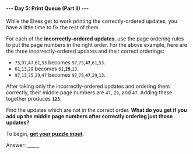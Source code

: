 #### --- Day 5: Print Queue (Part II) ---


While the Elves get to work printing the correctly-ordered updates, you have a little time to fix the rest of them.

For each of the **incorrectly-ordered updates**, use the page ordering rules to put the page numbers in the right order. For the above example, here are the three incorrectly-ordered updates and their correct orderings:

- `75`,`97`,`47`,`61`,`53` becomes `97`,`75`,**`47`**,`61`,`53`.
- `61`,`13`,`29` becomes `61`,**`29`**,`13`.
- `97`,`13`,`75`,`29`,`47` becomes `97`,`75`,**`47`**,`29`,`13`.

After taking only the incorrectly-ordered updates and ordering them correctly, their middle page numbers are `47`, `29`, and `47`. Adding these together produces **`123`**.

Find the updates which are not in the correct order. **What do you get if you add up the middle page numbers after correctly ordering just those updates?**

To begin, [**get your puzzle input**](input_queue_2.txt).

Answer: _____